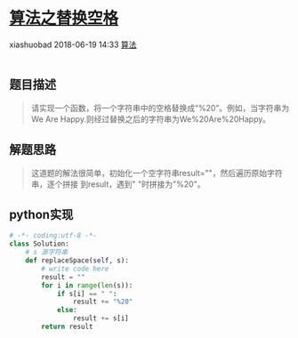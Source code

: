 <div class="blog-article">
    <h1><a href="p.html?p=算法/算法之替换空格" class="title">算法之替换空格</a></h1>
    <span class="author">xiashuobad</span>
    <span class="time">2018-06-19 14:33</span>
    <span><a href="tags.html?t=算法" class="tag">算法</a></span>
    </div>
<br/>

## 题目描述 ##
> 请实现一个函数，将一个字符串中的空格替换成“%20”。例如，当字符串为We Are Happy.则经过替换之后的字符串为We%20Are%20Happy。
## 解题思路 ##
> 这道题的解法很简单，初始化一个空字符串result=""，然后遍历原始字符串，逐个拼接
>到result，遇到" "时拼接为"%20"。

## python实现 ##
```python
# -*- coding:utf-8 -*-
class Solution:
    # s 源字符串
    def replaceSpace(self, s):
        # write code here
        result = ""
        for i in range(len(s)):
            if s[i] == " ":
                result += "%20"
            else:
                result += s[i]
        return result
```
